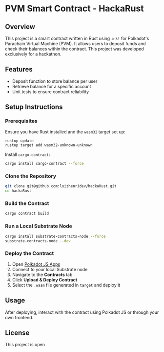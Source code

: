 # PVM Smart Contract - HackaRust

## Overview
This project is a smart contract written in Rust using `ink!` for Polkadot's Parachain Virtual Machine (PVM). It allows users to deposit funds and check their balances within the contract. This project was developed exclusively for a hackathon.

## Features
- Deposit function to store balance per user
- Retrieve balance for a specific account
- Unit tests to ensure contract reliability

## Setup Instructions

### Prerequisites
Ensure you have Rust installed and the `wasm32` target set up:
```sh
rustup update
rustup target add wasm32-unknown-unknown
```

Install `cargo-contract`:
```sh
cargo install cargo-contract --force
```

### Clone the Repository
```sh
git clone git@github.com:luizhenridev/hackaRust.git
cd hackaRust
```

### Build the Contract
```sh
cargo contract build
```

### Run a Local Substrate Node
```sh
cargo install substrate-contracts-node --force
substrate-contracts-node --dev
```

### Deploy the Contract
1. Open [Polkadot JS Apps](https://polkadot.js.org/apps/#/contracts)
2. Connect to your local Substrate node
3. Navigate to the **Contracts** tab
4. Click **Upload & Deploy Contract**
5. Select the `.wasm` file generated in `target` and deploy it

## Usage
After deploying, interact with the contract using Polkadot JS or through your own frontend.

## License
This project is open
